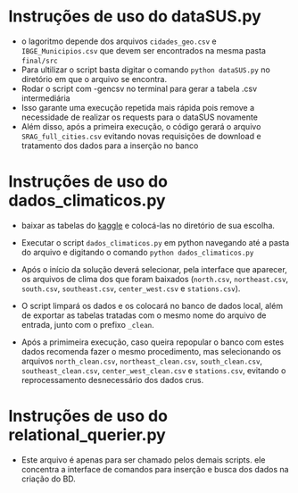 # Instruções de uso do dataSUS.py

* o lagoritmo depende dos arquivos `cidades_geo.csv` e `IBGE_Municipios.csv` que devem ser encontrados na mesma pasta `final/src`
* Para ultilizar o script basta digitar o comando `python dataSUS.py` no diretório em que o arquivo se encontra.
* Rodar o script com -gencsv no terminal para gerar a tabela .csv intermediária
* Isso garante uma execução repetida mais rápida pois remove a necessidade de realizar os requests para o dataSUS novamente
* Além disso, após a primeira execução, o código gerará o arquivo `SRAG_full_cities.csv` evitando novas requisições de download e tratamento dos dados para a inserção no banco

# Instruções de uso do dados_climaticos.py

* baixar as tabelas do [kaggle](https://www.kaggle.com/PROPPG-PPG/hourly-weather-surface-brazil-southeast-region) e colocá-las no diretório de sua escolha.

* Executar o script `dados_climaticos.py` em python navegando até a pasta do arquivo e digitando o comando `python dados_climaticos.py`
* Após o início da solução deverá selecionar, pela interface que aparecer, os arquivos de clima dos que foram baixados (`north.csv`, `northeast.csv`, `south.csv`, `southeast.csv`, `center_west.csv` e `stations.csv`).
* O script limpará os dados e os colocará no banco de dados local, além de exportar as tabelas tratadas com o mesmo nome do arquivo de entrada, junto com o prefixo `_clean`.
* Após a primimeira execução, caso queira repopular o banco com estes dados recomenda fazer o mesmo procedimento, mas selecionando os arquivos `north_clean.csv`, `northeast_clean.csv`, `south_clean.csv`, `southeast_clean.csv`, `center_west_clean.csv` e `stations.csv`, evitando o reprocessamento desnecessário dos dados crus.


# Instruções de uso do relational_querier.py

* Este arquivo é apenas para ser chamado pelos demais scripts. ele concentra a interface de comandos para inserção e busca dos dados na criação do BD.
